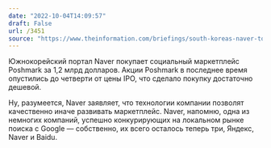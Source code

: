 ```yaml
---
date: "2022-10-04T14:09:57"
draft: False
url: /3451
source: "https://www.theinformation.com/briefings/south-koreas-naver-to-buy-poshmark-for-1-2-billion"
---
```


Южнокорейский портал Naver покупает социальный маркетплейс Poshmark за 1,2 млрд долларов. Акции Poshmark в последнее время опустились до четверти от цены IPO, что сделало покупку достаточно дешевой. 

Ну, разумеется, Naver заявляет, что технологии компании позволят качественно иначе развивать маркетплейс. Naver, напомню, одна из немногих компаний, успешно конкурирующих на локальном рынке поиска с Google — собственно, их всего осталось теперь три, Яндекс, Naver и Baidu.
